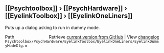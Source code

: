 ## [[Psychtoolbox]] &#8250; [[PsychHardware]] &#8250; [[EyelinkToolbox]] &#8250; [[EyelinkOneLiners]]

Puts up a dialog asking to run in dummy mode.  




<div class="code_header" style="text-align:right;">
  <span style="float:left;">Path&nbsp;&nbsp;</span> <span class="counter">Retrieve <a href=
  "https://raw.github.com/Psychtoolbox-3/Psychtoolbox-3/beta/Psychtoolbox/PsychHardware/EyelinkToolbox/EyelinkOneLiners/EyelinkDummyModeDlg.m">current version from GitHub</a> | View <a href=
  "https://github.com/Psychtoolbox-3/Psychtoolbox-3/commits/beta/Psychtoolbox/PsychHardware/EyelinkToolbox/EyelinkOneLiners/EyelinkDummyModeDlg.m">changelog</a></span>
</div>
<div class="code">
  <code>Psychtoolbox/PsychHardware/EyelinkToolbox/EyelinkOneLiners/EyelinkDummyModeDlg.m</code>
</div>

